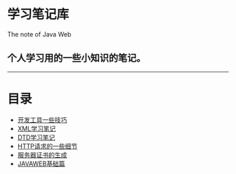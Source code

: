 <h1>学习笔记库</h1>
The note of Java Web

<h2>个人学习用的一些小知识的笔记。</h2>

<hr/>
<h1>目录</h1>
<ul>
<li><a href="./开发工具小技巧">开发工具一些技巧</a></li>
<li><a href="">XML学习笔记</a></li>
<li><a href="">DTD学习笔记</a></li>
<li><a href="">HTTP请求的一些细节</a></li>
<li><a href="">服务器证书的生成</a></li>
<li><a href="">JAVAWEB基础篇</a></li>
</ul>
